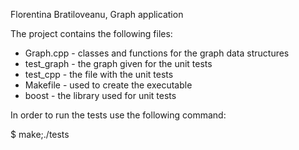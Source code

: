 Florentina Bratiloveanu, Graph application

The project contains the following files:
* Graph.cpp - classes and functions for the graph data structures
* test_graph - the graph given for the unit tests
* test_cpp - the file with the unit tests
* Makefile - used to create the executable
* boost - the library used for unit tests

In order to run the tests use the following command:

$ make;./tests